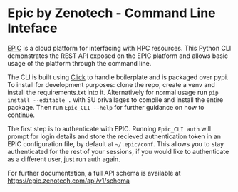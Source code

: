 # Epic by Zenotech - Command Line Inteface

[EPIC](epic.zenotech.com) is a cloud platform for interfacing with HPC resources. This Python CLI demonstrates the REST API exposed on the EPIC platform and allows basic usage of the platform through the command line.

The CLI is built using [Click](http://click.pocoo.org/6/) to handle boilerplate and is packaged over pypi. To install for development purposes: clone the repo, create a venv and install the requirements.txt into it. Alternatively for normal usage run `pip install --editable .` with SU privallages to compile and install the entire package. Then run `Epic_CLI --help` for further guidance on how to continue.

The first step is to authenticate with EPIC. Running `Epic_CLI auth` will prompt for login details and store the recieved authentication token in an EPIC configuration file, by default at `~/.epic/conf`. This allows you to stay authenticated for the rest of your sessions, if you would like to authenticate as a different user, just run auth again.



For further documentation, a full API schema is available at https://epic.zenotech.com/api/v1/schema 
